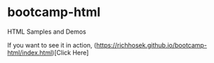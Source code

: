# bootcamp-html
HTML Samples and Demos

If you want to see it in action, (https://richhosek.github.io/bootcamp-html/index.html)[Click Here]
